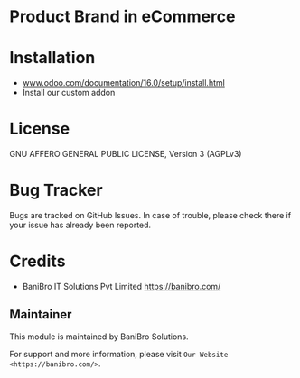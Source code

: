 Product Brand in eCommerce
==========================

Installation
============
- www.odoo.com/documentation/16.0/setup/install.html
- Install our custom addon

License
=======
GNU AFFERO GENERAL PUBLIC LICENSE, Version 3 (AGPLv3)


Bug Tracker
===========
Bugs are tracked on GitHub Issues. In case of trouble, please check there if your issue has already been reported.

Credits
=======
* BaniBro IT Solutions Pvt Limited <https://banibro.com/>


Maintainer
----------

This module is maintained by BaniBro Solutions.

For support and more information, please visit `Our Website <https://banibro.com/>`.

